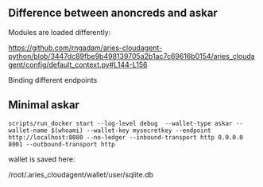 ## Difference between anoncreds and askar

Modules are loaded differently:

https://github.com/rngadam/aries-cloudagent-python/blob/3447dc89fbe9b498139705a2b1ac7c69616b0154/aries_cloudagent/config/default_context.py#L144-L156

Binding different endpoints

## Minimal askar

```
scripts/run_docker start --log-level debug  --wallet-type askar --wallet-name $(whoami) --wallet-key mysecretkey --endpoint http://localhost:8080 --no-ledger --inbound-transport http 0.0.0.0 8001 --outbound-transport http
```

wallet is saved here:

/root/.aries_cloudagent/wallet/user/sqlite.db

